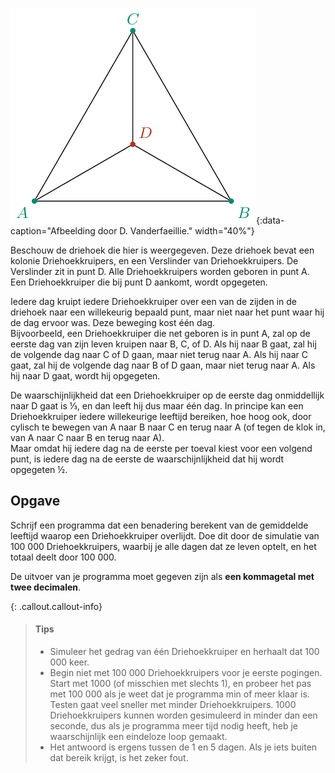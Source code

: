 ![Driehoekkruipers](media/image.png "Driehoekkruipers"){:data-caption="Afbeelding door D. Vanderfaeillie." width="40%"}

Beschouw de driehoek die hier is weergegeven. Deze driehoek bevat een kolonie Driehoekkruipers, en een Verslinder van Driehoekkruipers. De Verslinder zit in punt D. Alle Driehoekkruipers worden geboren in punt A. Een Driehoekkruiper die bij punt D aankomt, wordt opgegeten.

Iedere dag kruipt iedere Driehoekkruiper over een van de zijden in de driehoek naar een willekeurig bepaald punt, maar niet naar het punt waar hij de dag ervoor was. Deze beweging kost één dag.  
Bijvoorbeeld, een Driehoekkruiper die net geboren is in punt A, zal op de eerste dag van zijn leven kruipen naar B, C, of D. Als hij naar B gaat, zal hij de volgende dag naar C of D gaan, maar niet terug naar A. Als hij naar C gaat, zal hij de volgende dag naar B of D gaan, maar niet terug naar A. Als hij naar D gaat, wordt hij opgegeten.  

De waarschijnlijkheid dat een Driehoekkruiper op de eerste dag onmiddellijk naar D gaat is ⅓, en dan leeft hij dus maar één dag. In principe kan een Driehoekkruiper iedere willekeurige leeftijd bereiken, hoe hoog ook, door cylisch te bewegen van A naar B naar C en terug naar A (of tegen de klok in, van A naar C naar B en terug naar A).  
Maar omdat hij iedere dag na de eerste per toeval kiest voor een volgend punt, is iedere dag na de eerste de waarschijnlijkheid dat hij wordt opgegeten ½.  

## Opgave

Schrijf een programma dat een benadering berekent van de gemiddelde leeftijd waarop een Driehoekkruiper overlijdt. Doe dit door de simulatie van 100 000 Driehoekkruipers, waarbij je alle dagen dat ze leven optelt, en het totaal deelt door 100 000.  

De uitvoer van je programma moet gegeven zijn als **een kommagetal met twee decimalen**.

{: .callout.callout-info}
> #### Tips
> - Simuleer het gedrag van één Driehoekkruiper en herhaalt dat 100 000 keer.
> - Begin niet met 100 000 Driehoekkruipers voor je eerste pogingen. Start met 1000 (of misschien met slechts 1), en probeer het pas met 100 000 als je weet dat je programma min of meer klaar is. Testen gaat veel sneller met minder Driehoekkruipers. 1000 Driehoekkruipers kunnen worden gesimuleerd in minder dan een seconde, dus als je programma meer tijd nodig heeft, heb je waarschijnlijk een eindeloze loop gemaakt.
> - Het antwoord is ergens tussen de 1 en 5 dagen. Als je iets buiten dat bereik krijgt, is het zeker fout.






